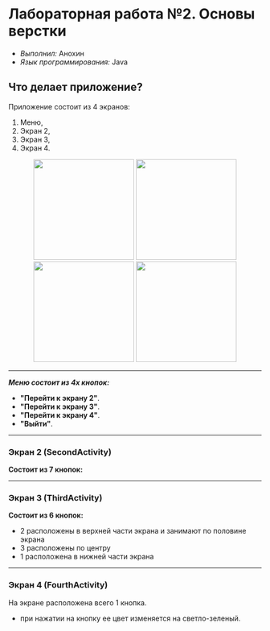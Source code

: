 # Лабораторная работа №2. Основы верстки
- _Выполнил:_ Анохин
- _Язык программирования:_ Java

## Что делает приложение?
Приложение состоит из 4 экранов:
1. Меню,
2. Экран 2,
3. Экран 3,
4. Экран 4.

<p align="center">
    <img src="https://github.com/user-attachments/assets/7f5ed5c2-0e3d-47b3-810f-da584de1e1fa" width="200"> 
    <img src="https://github.com/user-attachments/assets/b2b759a7-0cb5-44a4-a942-c47bea82737e" width="200">
    <img src="https://github.com/user-attachments/assets/44c97abf-2866-4755-91ab-1dc3dbc12c48" width="200"> 
    <img src="https://github.com/user-attachments/assets/6149cf78-ee76-4d47-88bf-6c06dc8729cb" width="200">
</p> 

---
**_Меню состоит из 4х кнопок:_**
- **"Перейти к экрану 2"**.
- **"Перейти к экрану 3"**. 
- **"Перейти к экрану 4"**.
- **"Выйти"**.
---
### <a id="activity2"> Экран 2 (SecondActivity)</a>
**Состоит из 7 кнопок:**

---

### <a id="activity3"> Экран 3 (ThirdActivity)</a>

**Состоит из 6 кнопок:**
- 2 расположены в верхней части экрана и занимают по половине экрана
- 3 расположены по центру
- 1 расположена в нижней части экрана

 ---
 ### <a id="activity4"> Экран 4 (FourthActivity)</a>
 
На экране расположена всего 1 кнопка. 
- при нажатии на кнопку ее цвет изменяется на светло-зеленый.
